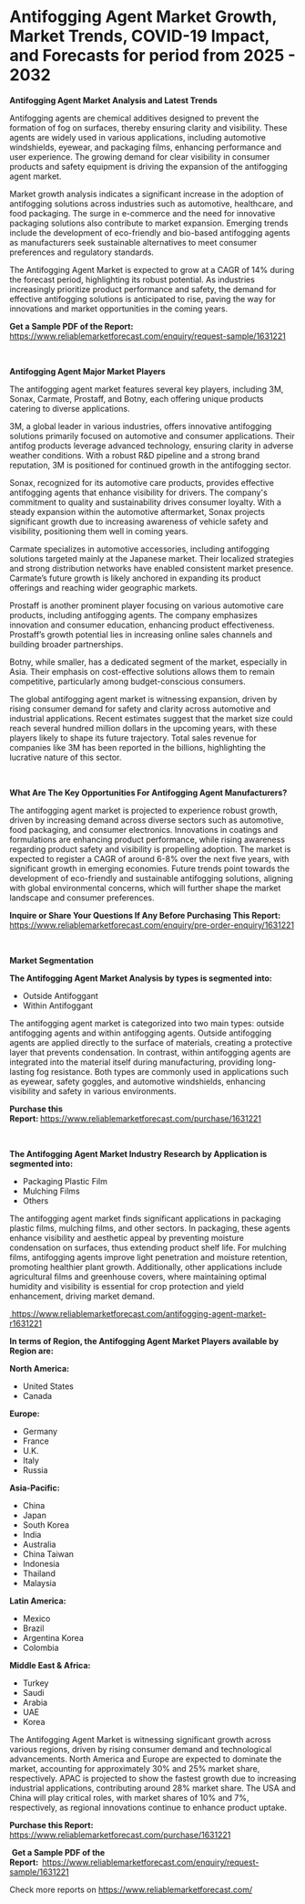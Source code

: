 <p><h1>Antifogging Agent Market Growth, Market Trends, COVID-19 Impact, and Forecasts for period from 2025 - 2032</h1></p><p><strong>Antifogging Agent Market Analysis and Latest Trends</strong></p>
<p><p>Antifogging agents are chemical additives designed to prevent the formation of fog on surfaces, thereby ensuring clarity and visibility. These agents are widely used in various applications, including automotive windshields, eyewear, and packaging films, enhancing performance and user experience. The growing demand for clear visibility in consumer products and safety equipment is driving the expansion of the antifogging agent market.</p><p>Market growth analysis indicates a significant increase in the adoption of antifogging solutions across industries such as automotive, healthcare, and food packaging. The surge in e-commerce and the need for innovative packaging solutions also contribute to market expansion. Emerging trends include the development of eco-friendly and bio-based antifogging agents as manufacturers seek sustainable alternatives to meet consumer preferences and regulatory standards. </p><p>The Antifogging Agent Market is expected to grow at a CAGR of 14% during the forecast period, highlighting its robust potential. As industries increasingly prioritize product performance and safety, the demand for effective antifogging solutions is anticipated to rise, paving the way for innovations and market opportunities in the coming years.</p></p>
<p><strong>Get a Sample PDF of the Report:&nbsp;</strong> <a href="https://www.reliablemarketforecast.com/enquiry/request-sample/1631221?utm_campaign=2235&utm_medium=2&utm_source=Github&utm_content=ia&utm_term=05042025&utm_id=antifogging-agent">https://www.reliablemarketforecast.com/enquiry/request-sample/1631221</a></p>
<p>&nbsp;</p>
<p><strong>Antifogging Agent Major Market Players</strong></p>
<p><p>The antifogging agent market features several key players, including 3M, Sonax, Carmate, Prostaff, and Botny, each offering unique products catering to diverse applications.</p><p>3M, a global leader in various industries, offers innovative antifogging solutions primarily focused on automotive and consumer applications. Their antifog products leverage advanced technology, ensuring clarity in adverse weather conditions. With a robust R&D pipeline and a strong brand reputation, 3M is positioned for continued growth in the antifogging sector.</p><p>Sonax, recognized for its automotive care products, provides effective antifogging agents that enhance visibility for drivers. The company's commitment to quality and sustainability drives consumer loyalty. With a steady expansion within the automotive aftermarket, Sonax projects significant growth due to increasing awareness of vehicle safety and visibility, positioning them well in coming years.</p><p>Carmate specializes in automotive accessories, including antifogging solutions targeted mainly at the Japanese market. Their localized strategies and strong distribution networks have enabled consistent market presence. Carmate’s future growth is likely anchored in expanding its product offerings and reaching wider geographic markets.</p><p>Prostaff is another prominent player focusing on various automotive care products, including antifogging agents. The company emphasizes innovation and consumer education, enhancing product effectiveness. Prostaff’s growth potential lies in increasing online sales channels and building broader partnerships.</p><p>Botny, while smaller, has a dedicated segment of the market, especially in Asia. Their emphasis on cost-effective solutions allows them to remain competitive, particularly among budget-conscious consumers.</p><p>The global antifogging agent market is witnessing expansion, driven by rising consumer demand for safety and clarity across automotive and industrial applications. Recent estimates suggest that the market size could reach several hundred million dollars in the upcoming years, with these players likely to shape its future trajectory. Total sales revenue for companies like 3M has been reported in the billions, highlighting the lucrative nature of this sector.</p></p>
<p>&nbsp;</p>
<p><strong>What Are The Key Opportunities For Antifogging Agent Manufacturers?</strong></p>
<p><p>The antifogging agent market is projected to experience robust growth, driven by increasing demand across diverse sectors such as automotive, food packaging, and consumer electronics. Innovations in coatings and formulations are enhancing product performance, while rising awareness regarding product safety and visibility is propelling adoption. The market is expected to register a CAGR of around 6-8% over the next five years, with significant growth in emerging economies. Future trends point towards the development of eco-friendly and sustainable antifogging solutions, aligning with global environmental concerns, which will further shape the market landscape and consumer preferences.</p></p>
<p><strong>Inquire or Share Your Questions If Any Before Purchasing This Report:</strong> <a href="https://www.reliablemarketforecast.com/enquiry/pre-order-enquiry/1631221?utm_campaign=2235&utm_medium=2&utm_source=Github&utm_content=ia&utm_term=05042025&utm_id=antifogging-agent">https://www.reliablemarketforecast.com/enquiry/pre-order-enquiry/1631221</a></p>
<p>&nbsp;</p>
<p><strong>Market Segmentation</strong></p>
<p><strong>The Antifogging Agent Market Analysis by types is segmented into:</strong></p>
<p><ul><li>Outside Antifoggant</li><li>Within Antifoggant</li></ul></p>
<p><p>The antifogging agent market is categorized into two main types: outside antifogging agents and within antifogging agents. Outside antifogging agents are applied directly to the surface of materials, creating a protective layer that prevents condensation. In contrast, within antifogging agents are integrated into the material itself during manufacturing, providing long-lasting fog resistance. Both types are commonly used in applications such as eyewear, safety goggles, and automotive windshields, enhancing visibility and safety in various environments.</p></p>
<p><strong>Purchase this Report:&nbsp;</strong><a href="https://www.reliablemarketforecast.com/purchase/1631221?utm_campaign=2235&utm_medium=2&utm_source=Github&utm_content=ia&utm_term=05042025&utm_id=antifogging-agent">https://www.reliablemarketforecast.com/purchase/1631221</a></p>
<p>&nbsp;</p>
<p><strong>The Antifogging Agent Market Industry Research by Application is segmented into:</strong></p>
<p><ul><li>Packaging Plastic Film</li><li>Mulching Films</li><li>Others</li></ul></p>
<p><p>The antifogging agent market finds significant applications in packaging plastic films, mulching films, and other sectors. In packaging, these agents enhance visibility and aesthetic appeal by preventing moisture condensation on surfaces, thus extending product shelf life. For mulching films, antifogging agents improve light penetration and moisture retention, promoting healthier plant growth. Additionally, other applications include agricultural films and greenhouse covers, where maintaining optimal humidity and visibility is essential for crop protection and yield enhancement, driving market demand.</p></p>
<p><a href="https://www.reliablemarketforecast.com/antifogging-agent-market-r1631221?utm_campaign=2235&utm_medium=2&utm_source=Github&utm_content=ia&utm_term=05042025&utm_id=antifogging-agent">&nbsp;https://www.reliablemarketforecast.com/antifogging-agent-market-r1631221</a></p>
<p><strong>In terms of Region, the Antifogging Agent Market Players available by Region are:</strong></p>
<p>
    <p> <strong> North America: </strong>
        <ul>
            <li>United States</li>
            <li>Canada</li>
        </ul>
        </p> 
    <p> <strong> Europe: </strong>
        <ul>
            <li>Germany</li>
            <li>France</li>
            <li>U.K.</li>
            <li>Italy</li>
            <li>Russia</li>
        </ul>
        </p> 
    <p> <strong> Asia-Pacific: </strong>
        <ul>
            <li>China</li>
            <li>Japan</li>
            <li>South Korea</li>
            <li>India</li>
            <li>Australia</li>
            <li>China Taiwan</li>
            <li>Indonesia</li>
            <li>Thailand</li>
            <li>Malaysia</li>
        </ul>
        </p> 
    <p> <strong> Latin America: </strong>
        <ul>
            <li>Mexico</li>
            <li>Brazil</li>
            <li>Argentina Korea</li>
            <li>Colombia</li>
        </ul>
        </p> 
    <p> <strong> Middle East & Africa: </strong>
        <ul>
            <li>Turkey</li>
            <li>Saudi</li>
            <li>Arabia</li>
            <li>UAE</li>
            <li>Korea</li>
        </ul>
    </p>
    </p>
<p><p>The Antifogging Agent Market is witnessing significant growth across various regions, driven by rising consumer demand and technological advancements. North America and Europe are expected to dominate the market, accounting for approximately 30% and 25% market share, respectively. APAC is projected to show the fastest growth due to increasing industrial applications, contributing around 28% market share. The USA and China will play critical roles, with market shares of 10% and 7%, respectively, as regional innovations continue to enhance product uptake.</p></p>
<p><strong>Purchase this Report: </strong><a href="https://www.reliablemarketforecast.com/purchase/1631221?utm_campaign=2235&utm_medium=2&utm_source=Github&utm_content=ia&utm_term=05042025&utm_id=antifogging-agent">https://www.reliablemarketforecast.com/purchase/1631221</a></p>
<p>&nbsp;<strong>Get a Sample PDF of the Report:&nbsp;&nbsp;</strong><a href="https://www.reliablemarketforecast.com/enquiry/request-sample/1631221?utm_campaign=2235&utm_medium=2&utm_source=Github&utm_content=ia&utm_term=05042025&utm_id=antifogging-agent">https://www.reliablemarketforecast.com/enquiry/request-sample/1631221</a></p>
<p><strong></strong></p>
<p>Check more reports on <a href="https://www.reliablemarketforecast.com/?utm_campaign=2235&utm_medium=2&utm_source=Github&utm_content=ia&utm_term=05042025&utm_id=antifogging-agent">https://www.reliablemarketforecast.com/</a></p>